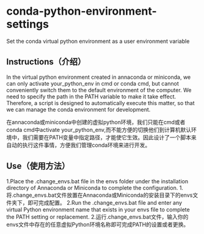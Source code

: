 # conda-python-environment-settings
Set the conda virtual python environment as a user environment variable

## Instructions（介绍）
In the virtual python environment created in annaconda or miniconda, we can only activate your_python_env in cmd or conda cmd, but cannot conveniently switch them to the default environment of the computer. We need to specify the path in the PATH variable to make it take effect. Therefore, a script is designed to automatically execute this matter, so that we can manage the conda environment for development.

在annaconda或miniconda中创建的虚拟python环境，我们只能在cmd或者conda cmd中activate your_python_env,而不能方便的切换他们到计算机默认环境中，我们需要在PATH变量中指定路径，才能使它生效。因此设计了一个脚本来自动的执行这件事情，方便我们管理conda环境来进行开发。


## Use（使用方法）

1.Place the .change_envs.bat file in the envs folder under the installation directory of Annaconda or Miniconda to complete the configuration.
1.将.change_envs.bat文件放置在Annaconda或Miniconda的安装目录下的envs文件夹下，即可完成配置。
2.Run the .change_envs.bat file and enter any virtual Python environment name that exists in your envs file to complete the PATH setting or replacement.
2.运行.change_envs.bat文件，输入你的envs文件中存在的任意虚拟Python环境名称即可完成PATH的设置或者更换。
